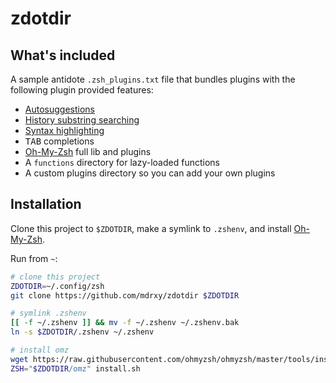# zdotdir

## What's included

A sample antidote `.zsh_plugins.txt` file that bundles plugins with the following plugin provided features:
- [Autosuggestions](https://github.com/zsh-users/zsh-autosuggestions)
- [History substring searching](https://github.com/zsh-users/zsh-history-substring-search)
- [Syntax highlighting](https://github.com/zdharma-continuum/fast-syntax-highlighting)
- <kbd>TAB</kbd> completions
- [Oh-My-Zsh](https://github.com/ohmyzsh/ohmyzsh) full lib and plugins
- A `functions` directory for lazy-loaded functions
- A custom plugins directory so you can add your own plugins

## Installation

Clone this project to `$ZDOTDIR`, make a symlink to `.zshenv`, and install [Oh-My-Zsh](https://github.com/ohmyzsh/ohmyzsh).

Run from `~`:
```zsh
# clone this project
ZDOTDIR=~/.config/zsh
git clone https://github.com/mdrxy/zdotdir $ZDOTDIR

# symlink .zshenv
[[ -f ~/.zshenv ]] && mv -f ~/.zshenv ~/.zshenv.bak
ln -s $ZDOTDIR/.zshenv ~/.zshenv

# install omz
wget https://raw.githubusercontent.com/ohmyzsh/ohmyzsh/master/tools/install.sh
ZSH="$ZDOTDIR/omz" install.sh
```
